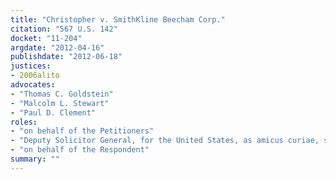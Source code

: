 ```yaml
---
title: "Christopher v. SmithKline Beecham Corp."
citation: "567 U.S. 142"
docket: "11-204"
argdate: "2012-04-16"
publishdate: "2012-06-18"
justices:
- 2006alito
advocates:
- "Thomas C. Goldstein"
- "Malcolm L. Stewart"
- "Paul D. Clement"
roles:
- "on behalf of the Petitioners"
- "Deputy Solicitor General, for the United States, as amicus curiae, supporting the Petitioners"
- "on behalf of the Respondent"
summary: ""
---
```


